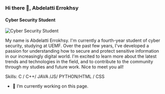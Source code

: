 ### Hi there 👋, Abdelatti Errokhsy
#### Cyber Security Student
![Cyber Security Student](https://images.unsplash.com/photo-1550751827-4bd374c3f58b?ixlib=rb-4.0.3&ixid=MnwxMjA3fDB8MHxwaG90by1wYWdlfHx8fGVufDB8fHx8&auto=format&fit=crop&w=1470&q=80)

My name is Abdelatti Errokhsy. I'm currently a fourth-year student of cyber security, studying at UEMF. Over the past few years, I've developed a passion for understanding how to secure and protect sensitive information in our increasingly digital world. I'm excited to learn more about the latest trends and technologies in the field, and to contribute to the community through my studies and future work. Nice to meet you all!

Skills: C / C++/ JAVA /JS/ PYTHON/HTML / CSS

- 🔭 I’m currently working on this page. 


